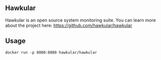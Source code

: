 ## Hawkular
Hawkular is an open source system monitoring suite.  You can learn more about the project here: https://github.com/hawkular/hawkular

## Usage 
```docker run -p 8080:8080 hawkular/hawkular```


